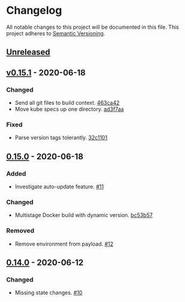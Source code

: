 # Changelog

All notable changes to this project will be documented in this file.
This project adheres to [Semantic Versioning](http://semver.org/).

## [Unreleased](https://github.com/atomist/k8svent/compare/v0.15.1...HEAD)

## [v0.15.1](https://github.com/atomist/k8svent/compare/v0.15.0...v0.15.1) - 2020-06-18

### Changed

-   Send all git files to build context. [463ca42](https://github.com/atomist/k8svent/commit/463ca42d3014a0cceadbd4561b8878aa4925818b)
-   Move kube specs up one directory. [ad3f7aa](https://github.com/atomist/k8svent/commit/ad3f7aa49e3620edb1f8e946c2e4f36aa8bd93d9)

### Fixed

-   Parse version tags tolerantly. [32c1101](https://github.com/atomist/k8svent/commit/32c11015c603ef90378914f82811ee1489c19991)

## [0.15.0](https://github.com/atomist/k8svent/compare/0.14.0...v0.15.0) - 2020-06-18

### Added

-   Investigate auto-update feature. [#11](https://github.com/atomist/k8svent/issues/11)

### Changed

-   Multistage Docker build with dynamic version. [bc53b57](https://github.com/atomist/k8svent/commit/bc53b5764f287a0edc5d3166a2d63926efcb7c49)

### Removed

-   Remove environment from payload. [#12](https://github.com/atomist/k8svent/issues/12)

## [0.14.0](https://github.com/atomist/k8svent/compare/0.13.1...0.14.0) - 2020-06-12

### Changed

-   Missing state changes. [#10](https://github.com/atomist/k8svent/issues/10)
